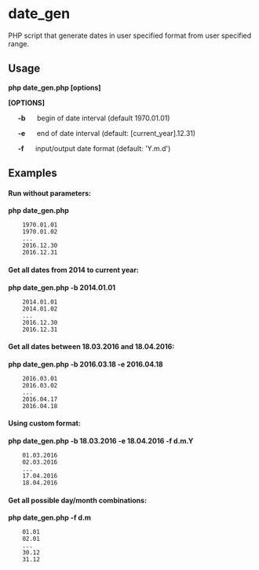 # date_gen

PHP script that generate dates in user specified format from user specified range.

## Usage

**php date_gen.php [options]**

**[OPTIONS]**

&nbsp;&nbsp;&nbsp;&nbsp; **-b** &nbsp;&nbsp;&nbsp;&nbsp; begin of date interval (default 1970.01.01)

&nbsp;&nbsp;&nbsp;&nbsp; **-e** &nbsp;&nbsp;&nbsp;&nbsp; end of date interval (default: [current_year].12.31)

&nbsp;&nbsp;&nbsp;&nbsp; **-f** &nbsp;&nbsp;&nbsp;&nbsp; input/output date format (default: 'Y.m.d')

## Examples

#### Run without parameters:

**php date_gen.php**

```
	1970.01.01
	1970.01.02
	...
	2016.12.30
	2016.12.31
```

#### Get all dates from 2014 to current year:

**php date_gen.php -b 2014.01.01**

```
	2014.01.01
	2014.01.02
	...
	2016.12.30
	2016.12.31
```

#### Get all dates between 18.03.2016 and 18.04.2016:

**php date_gen.php -b 2016.03.18 -e 2016.04.18**

```
	2016.03.01
	2016.03.02
	...
	2016.04.17
	2016.04.18
```

#### Using custom format:

**php date_gen.php -b 18.03.2016 -e 18.04.2016 -f d.m.Y**

```
	01.03.2016
	02.03.2016
	...
	17.04.2016
	18.04.2016
```

#### Get all possible day/month combinations:

**php date_gen.php -f d.m**

```
	01.01
	02.01
	...
	30.12
	31.12
```
